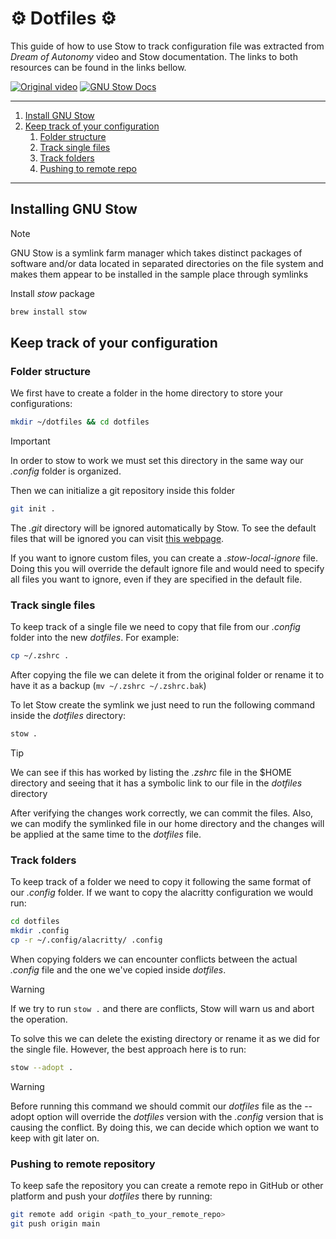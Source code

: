 # :gear: Dotfiles :gear:

This guide of how to use Stow to track configuration file was extracted from _Dream of Autonomy_ video and Stow documentation. The links to both
resources can be found in the links bellow.

[![Original video](https://img.shields.io/badge/Original%20Video-red?style=for-the-badge&logo=youtube&logoColor=white)](https://www.youtube.com/watch?v=y6XCebnB9gs&t=304s)
[![GNU Stow Docs](https://img.shields.io/badge/GNU%20Stow%20Docs-green?style=for-the-badge&logo=book&logoColor=white)](https://www.gnu.org/software/stow/manual/stow.html)

----

1. [Install GNU Stow](#installation)
2. [Keep track of your configuration](#how-to-use)
   1. [Folder structure](#first-steps)
   2. [Track single files](#single-files)
   3. [Track folders](#folders)
   4. [Pushing to remote repo](#remote-repo)
---

<a name=installation></a>
## Installing GNU Stow

> [!NOTE]
> GNU Stow is a symlink farm manager which takes distinct packages of software and/or data located in separated directories on the file system
> and makes them appear to be installed in the sample place through symlinks

Install _stow_ package
```bash
brew install stow
```

<a name=how-to-use></a>
## Keep track of your configuration

<a name=first-steps></a>
### Folder structure

We first have to create a folder in the home directory to store your configurations:
```bash
mkdir ~/dotfiles && cd dotfiles
```

> [!IMPORTANT]
> In order to stow to work we must set this directory in the same way our _.config_ folder is organized.

Then we can initialize a git repository inside this folder
```bash
git init .
```

The _.git_ directory will be ignored automatically by Stow. To see the default files that will be ignored
you can visit [this webpage](https://www.gnu.org/software/stow/manual/stow.html#Ignore-Lists).

If you want to ignore custom files, you can create a _.stow-local-ignore_ file. Doing this you will override the default ignore
file and would need to specify all files you want to ignore, even if they are specified in the default file.

<a name=single-files></a>
### Track single files

To keep track of a single file we need to copy that file from our _.config_ folder into the new _dotfiles_. For example:
```bash
cp ~/.zshrc . 
```

After copying the file we can delete it from the original folder or rename it to have it as a backup (`mv ~/.zshrc ~/.zshrc.bak`)

To let Stow create the symlink we just need to run the following command inside the _dotfiles_ directory:
```bash
stow .
```

> [!TIP]
> We can see if this has worked by listing the _.zshrc_ file in the $HOME directory and seeing that it has a symbolic link to our file
> in the _dotfiles_ directory

After verifying the changes work correctly, we can commit the files. Also, we can modify the symlinked file in our home directory
and the changes will be applied at the same time to the _dotfiles_ file.

<a name=folders></a>
### Track folders

To keep track of a folder we need to copy it following the same format of our _.config_ folder. If we want 
to copy the alacritty configuration we would run:

```bash
cd dotfiles
mkdir .config
cp -r ~/.config/alacritty/ .config
```

When copying folders we can encounter conflicts between the actual _.config_ file and the one we've copied 
inside _dotfiles_. 

> [!WARNING]
> If we try to run `stow .` and there are conflicts, Stow will warn us and abort the operation.

To solve this we can delete the existing directory or rename it as we did for the single file. However, the best
approach here is to run:

```bash
stow --adopt .
```

> [!WARNING]
> Before running this command we should commit our _dotfiles_ file as the --adopt option will
> override the _dotfiles_ version with the _.config_ version that is causing the conflict. By doing
> this, we can decide which option we want to keep with git later on.

<a name=remote-repo></a>
### Pushing to remote repository

To keep safe the repository you can create a remote repo in GitHub or other platform and push
your _dotfiles_ there by running:

```bash
git remote add origin <path_to_your_remote_repo>
git push origin main
```
